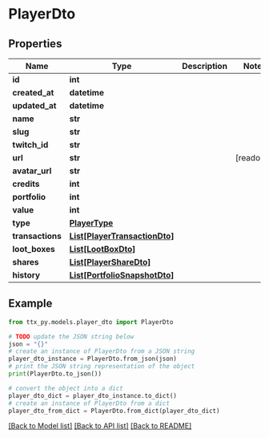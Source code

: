 # PlayerDto


## Properties

Name | Type | Description | Notes
------------ | ------------- | ------------- | -------------
**id** | **int** |  | 
**created_at** | **datetime** |  | 
**updated_at** | **datetime** |  | 
**name** | **str** |  | 
**slug** | **str** |  | 
**twitch_id** | **str** |  | 
**url** | **str** |  | [readonly] 
**avatar_url** | **str** |  | 
**credits** | **int** |  | 
**portfolio** | **int** |  | 
**value** | **int** |  | 
**type** | [**PlayerType**](PlayerType.md) |  | 
**transactions** | [**List[PlayerTransactionDto]**](PlayerTransactionDto.md) |  | 
**loot_boxes** | [**List[LootBoxDto]**](LootBoxDto.md) |  | 
**shares** | [**List[PlayerShareDto]**](PlayerShareDto.md) |  | 
**history** | [**List[PortfolioSnapshotDto]**](PortfolioSnapshotDto.md) |  | 

## Example

```python
from ttx_py.models.player_dto import PlayerDto

# TODO update the JSON string below
json = "{}"
# create an instance of PlayerDto from a JSON string
player_dto_instance = PlayerDto.from_json(json)
# print the JSON string representation of the object
print(PlayerDto.to_json())

# convert the object into a dict
player_dto_dict = player_dto_instance.to_dict()
# create an instance of PlayerDto from a dict
player_dto_from_dict = PlayerDto.from_dict(player_dto_dict)
```
[[Back to Model list]](../README.md#documentation-for-models) [[Back to API list]](../README.md#documentation-for-api-endpoints) [[Back to README]](../README.md)


